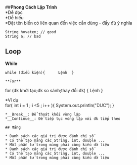 ﻿##**Phong Cách Lập Trình**  
*Dễ đọc  
*Dễ hiểu  
*Đặt tên biến có liên quan đến việc cần dùng - đầy đủ ý nghĩa  
  
```  
String hovaten; // good  
String a; // bad  
```  
  
## Loop  
**While**  
```  
while (điều kiện){  	Lệnh  }  
  
**For**  
```  
for (đk khởi tạo;đk so sánh;thay đổi đk)  {  Lệnh  }  
  
*Ví dụ  
for( int i = 1 ; i <5 ; i++ ){  System.out.println("DUC");  }  
```  
*__Break__: Để thoát khỏi vòng lập  
*__Continue__: Để tiếp tục vòng lập với đk tiếp theo  
  
## Mảng  
  
* Danh sách các giá trị được đánh chỉ số  
* Có thể tạo mảng các String, int, double ...  
* Mỗi phần tử trong mảng phải cùng kiểu dữ liệu  
* Danh sách các giá trị được đánh chỉ số  
* Có thể tạo mảng các String, int, double ...  
* Mỗi phần tử trong mảng phải cùng kiểu dữ liệu  